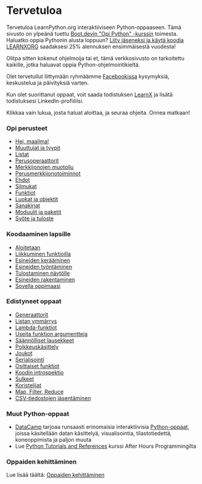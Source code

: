 # Tervetuloa

Tervetuloa LearnPython.org interaktiiviseen Python-oppaaseen. Tämä sivusto on ylpeänä tuettu [Boot.devin "Opi Python" -kurssin](https://www.boot.dev/courses/learn-python?promo=LEARNXORG) toimesta. Haluatko oppia Pythonin alusta loppuun? [Liity jäseneksi ja käytä koodia LEARNXORG](https://www.boot.dev/pricing?promo=LEARNXORG) saadaksesi 25% alennuksen ensimmäisestä vuodesta!

Olitpa sitten kokenut ohjelmoija tai et, tämä verkkosivusto on tarkoitettu kaikille, jotka haluavat oppia Python-ohjelmointikieltä.<br>

Olet tervetullut liittymään ryhmäämme <a href="http://www.facebook.com/groups/180708015327157/">Facebookissa</a> kysymyksiä, keskustelua ja päivityksiä varten.

Kun olet suorittanut oppaat, voit saada todistuksen [LearnX](https://www.learnx.org) ja lisätä todistuksesi LinkedIn-profiiliisi.

Klikkaa vain lukua, josta haluat aloittaa, ja seuraa ohjeita. Onnea matkaan!<br>

### Opi perusteet

- [Hei, maailma!](Hello,%20World!)
- [Muuttujat ja tyypit](Variables%20and%20Types)
- [Listat](Lists)
- [Perusoperaattorit](Basic%20Operators)
- [Merkkijonojen muotoilu](String%20Formatting)
- [Perusmerkkijonotoiminnot](Basic%20String%20Operations)
- [Ehdot](Conditions)
- [Silmukat](Loops)
- [Funktiot](Functions)
- [Luokat ja objektit](Classes%20and%20Objects)
- [Sanakirjat](Dictionaries)
- [Moduulit ja paketit](Modules%20and%20Packages)
- [Syöte ja tuloste](Input%20and%20Output)

### Koodaaminen lapsille
- [Aloitetaan](https://codingforkids.io/play/python/intro-level1)
- [Liikkuminen funktioilla](https://codingforkids.io/play/python/intro-level2)
- [Esineiden kerääminen](https://codingforkids.io/play/python/intro-level3)
- [Esineiden työntäminen](https://codingforkids.io/play/python/intro-level4)
- [Tulostaminen näytölle](https://codingforkids.io/play/python/intro-level5)
- [Esineiden rakentaminen](https://codingforkids.io/play/python/intro-level6)
- [Sovella oppimaasi](https://codingforkids.io/play/python/intro-level7)

### Edistyneet oppaat

- [Generaattorit](Generators)
- [Listan ymmärrys](List%20Comprehensions)
- [Lambda-funktiot](Lambda%20functions)
- [Useita funktion argumentteja](Multiple%20Function%20Arguments)
- [Säännölliset lausekkeet](Regular%20Expressions)
- [Poikkeuskäsittely](Exception%20Handling)
- [Joukot](Sets)
- [Serialisointi](Serialization)
- [Osittaiset funktiot](Partial%20functions)
- [Koodin introspektio](Code%20Introspection)
- [Sulkeet](Closures)
- [Koristelijat](Decorators)
- [Map, Filter, Reduce](Map,%20Filter,%20Reduce)
- [CSV-tiedostojen jäsentäminen](Parsing%20CSV%20Files)

### Muut Python-oppaat

- [DataCamp](https://datacamp.pxf.io/c/67577/1012793/13294?sharedId=learnpython.org) tarjoaa runsaasti erinomaisia interaktiivisia [Python-oppaat](https://datacamp.pxf.io/c/67577/1012793/13294?sharedId=learnpython.org), joissa käsitellään datan käsittelyä, visualisointia, tilastotiedettä, koneoppimista ja paljon muuta
- Lue [Python Tutorials and References](http://www.afterhoursprogramming.com/index.php?article=181) kurssi After Hours Programmingilta

### Oppaiden kehittäminen

Lue lisää täältä: [Oppaiden kehittäminen](Contributing%20Tutorials)